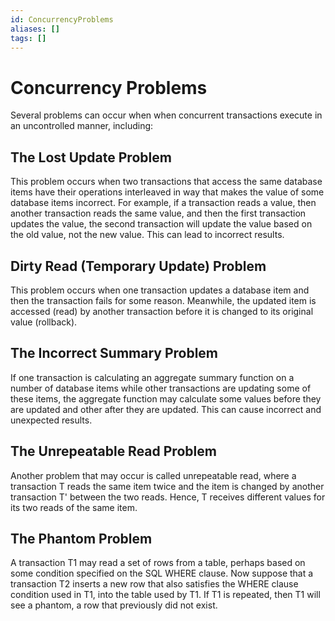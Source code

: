 ```yaml
---
id: ConcurrencyProblems
aliases: []
tags: []
---
```


# Concurrency Problems

Several problems can occur when when concurrent transactions execute in an uncontrolled manner, including:

## The Lost Update Problem

This problem occurs when two transactions that access the same database items have their operations interleaved in way that makes the value of some database items incorrect. For example, if a transaction reads a value, then another transaction reads the same value, and then the first transaction updates the value, the second transaction will update the value based on the old value, not the new value. This can lead to incorrect results. 

## Dirty Read (Temporary Update) Problem

This problem occurs when one transaction updates a database item and then the transaction fails for some reason. Meanwhile, the updated item is accessed (read) by another transaction before it is changed to its original value (rollback).

## The Incorrect Summary Problem 

If one transaction is calculating an aggregate summary function on a number of database items while other transactions are updating some of these items, the aggregate function may calculate some values before they are updated and other after they are updated. This can cause incorrect and unexpected results.

## The Unrepeatable Read Problem 

Another problem that may occur is called unrepeatable read, where a transaction T reads the same item twice and the item is changed by another transaction T' between the two reads. Hence, T receives different values for its two reads of the same item.

## The Phantom Problem

A transaction T1 may read a set of rows from a table, perhaps based on some condition specified on the SQL WHERE clause. Now suppose that a transaction T2 inserts a new row that also satisfies the WHERE clause condition used in T1, into the table used by T1. If T1 is repeated, then T1 will see a phantom, a row that previously did not exist.

